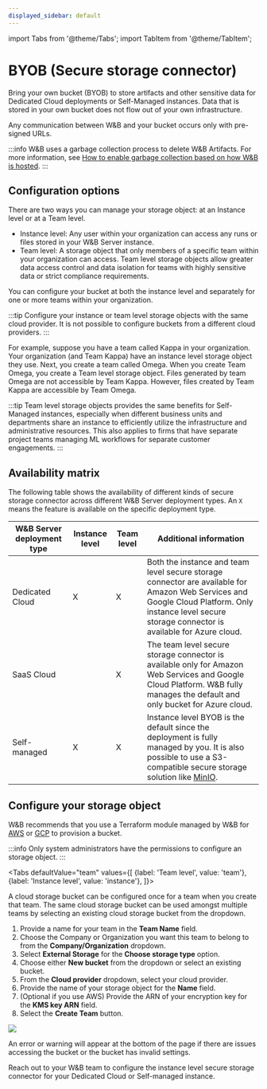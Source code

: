 ```yaml
---
displayed_sidebar: default
---
```

import Tabs from '@theme/Tabs';
import TabItem from '@theme/TabItem';


# BYOB (Secure storage connector)
Bring your own bucket (BYOB) to store artifacts and other sensitive data for Dedicated Cloud deployments or Self-Managed instances. Data that is stored in your own bucket does not flow out of your own infrastructure.

Any communication between W&B and your bucket occurs only with pre-signed URLs.

:::info
W&B uses a garbage collection process to delete W&B Artifacts. For more information, see [How to enable garbage collection based on how W&B is hosted](../artifacts/delete-artifacts.md#how-to-enable-garbage-collection-based-on-how-wb-is-hosted).
:::

## Configuration options
There are two ways you can manage your storage object: at an Instance level or at a Team level. 

- Instance level: Any user within your organization can access any runs or files stored in your W&B Server instance.
- Team level:  A storage object that only members of a specific team within your organization can access.  Team level storage objects allow greater data access control and data isolation for teams with highly sensitive data or strict compliance requirements.

You can configure your bucket at both the instance level and separately for one or more teams within your organization.

:::tip
Configure your instance or team level storage objects with the same cloud provider. It is not possible to configure buckets from a different cloud providers.
:::

For example, suppose you have a team called Kappa in your organization. Your organization (and Team Kappa) have an instance level storage object they use. Next, you create a team called Omega. When you create Team Omega, you create a Team level storage object. Files generated by team Omega are not accessible by Team Kappa. However, files created by Team Kappa are accessible by Team Omega.

:::tip
Team level storage objects provides the same benefits for Self-Managed instances, especially when different business units and departments share an instance to efficiently utilize the infrastructure and administrative resources. This also applies to firms that have separate project teams managing ML workflows for separate customer engagements.
:::

## Availability matrix
The following table shows the availability of different kinds of secure storage connector across different W&B Server deployment types. An `X` means the feature is available on the specific deployment type.

| W&B Server deployment type | Instance level | Team level | Additional information |
|----------------------------|--------------------|----------------|------------------------|
| Dedicated Cloud | X | X | Both the instance and team level secure storage connector are available for Amazon Web Services and Google Cloud Platform. Only instance level secure storage connector is available for Azure cloud. |
| SaaS Cloud | | X | The team level secure storage connector is available only for Amazon Web Services and Google Cloud Platform. W&B fully manages the default and only bucket for Azure cloud. |
| Self-managed | X | X | Instance level BYOB is the default since the deployment is fully managed by you. It is also possible to use a S3-compatible secure storage solution like [MinIO](https://github.com/minio/minio). |



## Configure your storage object

W&B recommends that you use a Terraform module managed by W&B for [AWS](https://github.com/wandb/terraform-aws-wandb/tree/main/modules/secure_storage_connector) or [GCP](https://github.com/wandb/terraform-google-wandb/tree/main/modules/secure_storage_connector) to provision a bucket.



:::info
Only system administrators have the permissions to configure an storage object.
:::

<Tabs
  defaultValue="team"
  values={[
    {label: 'Team level', value: 'team'},
    {label: 'Instance level', value: 'instance'},
  ]}>
  <TabItem value="team">

A cloud storage bucket can be configured once for a team when you create that team. The same cloud storage bucket can be used amongst multiple teams by selecting an existing cloud storage bucket from the dropdown. 

1. Provide a name for your team in the **Team Name** field. 
2. Choose the Company or Organization you want this team to belong to from the **Company/Organization** dropdown.  
3. Select **External Storage** for the **Choose storage type** option. 
4. Choose either **New bucket** from the dropdown or select an existing bucket. 
5. From the **Cloud provider** dropdown, select your cloud provider.
6. Provide the name of your storage object for the **Name** field.
7. (Optional if you use AWS) Provide the ARN of your encryption key for the **KMS key ARN** field. 
7. Select the **Create Team** button.

![](/images/hosting/prod_setup_secure_storage.png)

An error or warning will appear at the bottom of the page if there are issues accessing the bucket or the bucket has invalid settings.

  </TabItem>
  <TabItem value="instance">

Reach out to your W&B team to configure the instance level secure storage connector for your Dedicated Cloud or Self-managed instance.

  </TabItem>
</Tabs>



